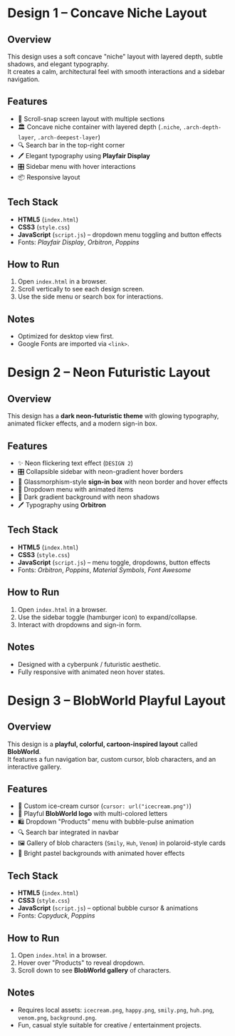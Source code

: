 # Design 1 – Concave Niche Layout

## Overview
This design uses a soft concave "niche" layout with layered depth, subtle shadows, and elegant typography.  
It creates a calm, architectural feel with smooth interactions and a sidebar navigation.

## Features
- 📜 Scroll-snap screen layout with multiple sections
- 🏛 Concave niche container with layered depth (`.niche`, `.arch-depth-layer`, `.arch-deepest-layer`)
- 🔍 Search bar in the top-right corner
- 🖊 Elegant typography using **Playfair Display**
- 🎛 Sidebar menu with hover interactions
- 📦 Responsive layout

## Tech Stack
- **HTML5** (`index.html`)
- **CSS3** (`style.css`)
- **JavaScript** (`script.js`) – dropdown menu toggling and button effects
- Fonts: *Playfair Display*, *Orbitron*, *Poppins*

## How to Run
1. Open `index.html` in a browser.
2. Scroll vertically to see each design screen.
3. Use the side menu or search box for interactions.

## Notes
- Optimized for desktop view first.
- Google Fonts are imported via `<link>`.
# Design 2 – Neon Futuristic Layout

## Overview
This design has a **dark neon-futuristic theme** with glowing typography, animated flicker effects, and a modern sign-in box.

## Features
- ✨ Neon flickering text effect (`DESIGN 2`)
- 🎛 Collapsible sidebar with neon-gradient hover borders
- 🔐 Glassmorphism-style **sign-in box** with neon border and hover effects
- 📂 Dropdown menu with animated items
- 🌌 Dark gradient background with neon shadows
- 🖊 Typography using **Orbitron**

## Tech Stack
- **HTML5** (`index.html`)
- **CSS3** (`style.css`)
- **JavaScript** (`script.js`) – menu toggle, dropdowns, button effects
- Fonts: *Orbitron*, *Poppins*, *Material Symbols*, *Font Awesome*

## How to Run
1. Open `index.html` in a browser.
2. Use the sidebar toggle (hamburger icon) to expand/collapse.
3. Interact with dropdowns and sign-in form.

## Notes
- Designed with a cyberpunk / futuristic aesthetic.
- Fully responsive with animated neon hover states.
# Design 3 – BlobWorld Playful Layout

## Overview
This design is a **playful, colorful, cartoon-inspired layout** called **BlobWorld**.  
It features a fun navigation bar, custom cursor, blob characters, and an interactive gallery.

## Features
- 🍦 Custom ice-cream cursor (`cursor: url("icecream.png")`)
- 🎨 Playful **BlobWorld logo** with multi-colored letters
- 🛍 Dropdown "Products" menu with bubble-pulse animation
- 🔍 Search bar integrated in navbar
- 🖼 Gallery of blob characters (`Smily`, `Huh`, `Venom`) in polaroid-style cards
- 🎉 Bright pastel backgrounds with animated hover effects

## Tech Stack
- **HTML5** (`index.html`)
- **CSS3** (`style.css`)
- **JavaScript** (`script.js`) – optional bubble cursor & animations
- Fonts: *Copyduck*, *Poppins*

## How to Run
1. Open `index.html` in a browser.
2. Hover over "Products" to reveal dropdown.
3. Scroll down to see **BlobWorld gallery** of characters.

## Notes
- Requires local assets: `icecream.png`, `happy.png`, `smily.png`, `huh.png`, `venom.png`, `background.png`.
- Fun, casual style suitable for creative / entertainment projects.
